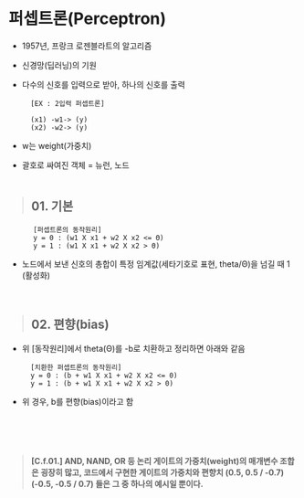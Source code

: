 # 퍼셉트론(Perceptron)

- 1957년, 프랑크 로젠블라트의 알고리즘
- 신경망(딥러닝)의 기원
- 다수의 신호를 입력으로 받아, 하나의 신호를 출력

        [EX : 2입력 퍼셉트론]

        (x1) -w1-> (y)
        (x2) -w2-> (y)

- w는 weight(가중치)
- 괄호로 싸여진 객체 = 뉴런, 노드  
  <br>

> ## 01. 기본

          [퍼셉트론의 동작원리]
          y = 0 : (w1 X x1 + w2 X x2 <= Θ)
          y = 1 : (w1 X x1 + w2 X x2 > Θ)

- 노드에서 보낸 신호의 총합이 특정 임계값(세타기호로 표현, theta/Θ)을 넘길 때 1 (활성화)

<br>

> ## 02. 편향(bias)

- 위 [동작원리]에서 theta(Θ)를 -b로 치환하고 정리하면 아래와 같음

        [치환한 퍼셉트론의 동작원리]
        y = 0 : (b + w1 X x1 + w2 X x2 <= 0)
        y = 1 : (b + w1 X x1 + w2 X x2 > 0)

- 위 경우, b를 편향(bias)이라고 함

<br><br><br>

> #### [C.f.01.] AND, NAND, OR 등 논리 게이트의 가중치(weight)의 매개변수 조합은 굉장히 많고, 코드에서 구현한 게이트의 가중치와 편향치 (0.5, 0.5 / -0.7) (-0.5, -0.5 / 0.7) 들은 그 중 하나의 예시일 뿐이다.
